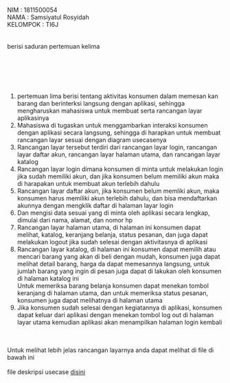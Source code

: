 NIM       : 1811500054<br>
NAMA      : Samsiyatul Rosyidah<br>
KELOMPOK  : TI6J<br>
<br>
<br>
berisi saduran pertemuan kelima<br>
<br>
<br>
<br>
<br><br>
<ol>
  <li>pertemuan lima berisi tentang aktivitas konsumen dalam memesan kan barang dan berinterksi langsung dengan aplikasi, sehingga mengharuskan mahasiswa untuk membuat serta rancangan layar aplikasinya</li>
  <li>Mahasiswa di tugaskan untuk menggambarkan interaksi konsumen dengan aplikasi secara langsung, sehingga di harapkan untuk membuat rancangan layar sesuai dengan diagram usecasenya</li>
  <li>Rancangan layar tersebut terdiri dari rancangan layar login, rancangan layar daftar akun, rancangan layar halaman utama, dan rancangan layar katalog</li>
  <li>Rancangan layar login dimana konsumen di minta untuk melakukan login jika sudah memiliki akun, dan jika konsumen belum memiliki akun maka di harapakan untuk membuat akun terlebih dahulu</li>
  <li>Rancangan layar daftar akun, jika konsumen belum memliki akun, maka konsumen harus memiliki akun terlebih dahulu, dan bisa mendaftarkan akunnya dengan mengklik daftar di halaman layar login
  <li>Dan mengisi data sesuai yang di minta oleh aplikasi secara lengkap, dimulai dari nama, alamat, dan nomor hp</li>
  <li>Rancangan layar halaman utama, di halaman ini konsumen dapat melihat, katalog, keranjang belanja, status pesanan, dan juga dapat melakukan logout jika sudah selesai dengan aktivitasnya di aplikasi</li>
  <li>Rancangan layar katalog, di halaman ini konsumen dapat memilih atau mencari barang yang akan di beli dengan mudah, konsumen juga dapat melihat detail barang, harga da  dapat memesannya langsung, untuk jumlah barang yang ingin di pesan juga dapat di lakukan oleh konsumen di halaman katalog ini</li>  
      Untuk memeriksa barang belanja konsumen dapat menekan tombol keranjang di halaman utama, dan untuk memeriksa status pesanan, konsumen juga dapat melihatnya di halaman utama</li>
  <li>Jika konsumen sudah selesai dengan kegiatannya di aplikasi, konsumen dapat keluar dari aplikasi dengan menekan tombol log out di halaman layar utama kemudian aplikasi akan menampilkan halaman login kembali</li>
</ol>
<br>
<br>
Untuk melihat lebih jelas rancangan layarnya anda dapat melihat di file di bawah ini<br>
<file rancangan layar  src="" width="100%"><br>
file deskripsi usecase <a href="deskripsi usecase diagram.docx" target="_blank">disini</a><br>


